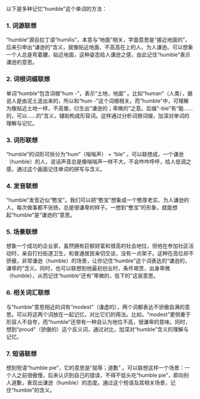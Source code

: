 以下是多种记忆“humble”这个单词的方法：
### 1. 词源联想
“humble”源自拉丁语“humilis”，本意与“地面”相关，字面意思是“接近地面的”，后来引申出“谦逊的”含义，就像贴近地面、不高高在上的人，为人谦逊。可以想象一个人总是弯着腰，贴近地面，这种姿态给人谦逊之感，由此记住“humble”表示谦逊的意思。
### 2. 词根词缀联想
单词“humble”包含词根“hum -”，表示“土地，地面” 。比如“human”（人类），据说人是由泥土造出来的，所以和“hum -”这个词根相关。而“humble”中，可理解为像贴近土地一样，不高傲，衍生出“谦逊的；卑微的”之意。后缀“-ble”有“能……的，可以……的”含义，辅助构成形容词。这样通过分析词根词缀，加深对单词的理解与记忆。 
### 3. 词形联想
“humble”的词形可拆分为“hum”（嗡嗡声） + “ble” 。可以联想成，一个谦逊（humble）的人，说话声音总是像嗡嗡声一样不大，不会咋咋呼呼，给人低调之感，通过这个画面记住单词的拼写与含义。
### 4. 发音联想
“humble”发音近似“憨宝”。我们可以把“憨宝”想象成一个憨厚老实、为人谦逊的人，每次做事都不张扬，总是很谦卑的样子。一想到“憨宝”的形象，就能想起“humble”是“谦逊的”意思。 
### 5. 场景联想
想象一个成功的企业家，虽然拥有巨额财富和很高的社会地位，但他在参加社区活动时，亲自打扫街道卫生，和普通居民亲切交谈，没有一点架子。这种在高位却不骄傲，非常谦逊（humble）的场景，让你记住“humble”这个词表达的“谦逊的，谦卑的”含义。同时，也可以联想到他最初创业时，条件艰苦，出身卑微（humble），从而记住“humble”还有“卑微的，低下的”这层意思。 
### 6. 相关词汇联想
与“humble”意思相近的词有“modest”（谦虚的），两个词都表达不骄傲自满的意思。可以将这两个词放在一起记忆，对比它们的用法。比如，“modest”更侧重于形容人不自夸，而“humble”还带有一种自认为地位不高，很谦卑的意味。同时，想到“proud”（骄傲的）这个反义词，通过对比，加深对“humble”含义的理解与记忆。 
### 7. 短语联想
想到短语“humble pie”，它的意思是“屈辱；道歉” 。可以联想这样一个场景：一个人之前很傲慢，后来认识到自己的错误，不得不低头吃“humble pie”，即向别人道歉，表现出谦逊（humble）的态度。通过这个短语及其相关场景，记住“humble”的含义。 